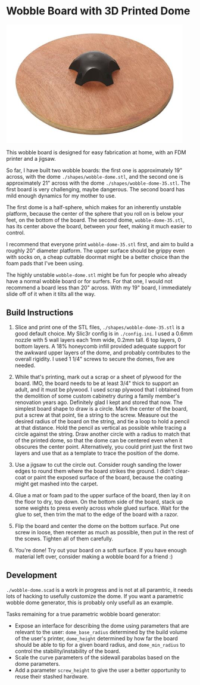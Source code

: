 # Wobble Board with 3D Printed Dome

![](./images/inspiration.jpg)

This wobble board is designed for easy fabrication at home, with an FDM printer and a jigsaw.

So far, I have built two wobble boards: the first one is approximately 19" across, with the dome `./shapes/wobble-dome.stl`, and the second one is approximately 21" across with the dome `./shapes/wobble-dome-35.stl`. The first board is very challenging, maybe dangerous. The second board has mild enough dynamics for my mother to use.

The first dome is a half-sphere, which makes for an inherently unstable platform, because the center of the sphere that you roll on is below your feet, on the bottom of the board. The second dome, `wobble-dome-35.stl`, has its center above the board, between your feet, making it much easier to control.

I recommend that everyone print `wobble-dome-35.stl` first, and aim to build a roughly 20" diameter platform. The upper surface should be grippy even with socks on, a cheap cuttable doormat might be a better choice than the foam pads that I've been using.

The highly unstable `wobble-dome.stl` might be fun for people who already have a normal wobble board or for surfers. For that one, I would not recommend a board less than 20" across. With my 19" board, I immediately slide off of it when it tilts all the way.

## Build Instructions

1. Slice and print one of the STL files, `./shapes/wobble-dome-35.stl` is a good default choice. My Slic3r config is in `./config.ini`. I used a 0.6mm nozzle with 5 wall layers each 1mm wide, 0.2mm tall. 6 top layers, 0 bottom layers. A 18% honeycomb infill provided adequate support for the awkward upper layers of the dome, and probably contributes to the overall rigidity.
	I used 1 1/4" screws to secure the domes, five are needed.

2. While that's printing, mark out a scrap or a sheet of plywood for the board. IMO, the board needs to be at least 3/4" thick to support an adult, and it must be plywood. I used scrap plywood that I obtained from the demolition of some custom cabinetry during a family member's renovation years ago. Definitely glad I kept and stored that now.
	The simplest board shape to draw is a circle. Mark the center of the board, put a screw at that point, tie a string to the screw. Measure out the desired radius of the board on the string, and tie a loop to hold a pencil at that distance. Hold the pencil as vertical as possible while tracing a circle against the string.
	Draw another circle with a radius to match that of the printed dome, so that the dome can be centered even when it obscures the center point. Alternatively, you could print just the first two layers and use that as a template to trace the position of the dome.

3. Use a jigsaw to cut the circle out. Consider rough sanding the lower edges to round them where the board strikes the ground. I didn't clear-coat or paint the exposed surface of the board, because the coating might get mashed into the carpet.

4. Glue a mat or foam pad to the upper surface of the board, then lay it on the floor to dry, top down. On the bottom side of the board, stack up some weights to press evenly across whole glued surface. Wait for the glue to set, then trim the mat to the edge of the board with a razor.

5. Flip the board and center the dome on the bottom surface. Put one screw in loose, then recenter as much as possible, then put in the rest of the scews. Tighten all of them carefully.

6. You're done! Try out your board on a soft surface. If you have enough material left over, consider making a wobble board for a friend :)

## Development

`./wobble-dome.scad` is a work in progress and is not at all paramtric, it needs lots of hacking to usefully customize the dome. If you want a parametric wobble dome generator, this is probably only usefull as an example.

Tasks remaining for a true parametric wobble board generator:

- Expose an interface for describing the dome using parameters that are relevant to the user: `dome_base_radius` determined by the build volume of the user's printer, `dome_height` determined by how far the board should be able to tip for a given board radius, and `dome_min_radius` to control the stability/instability of the board.
- Scale the curve parameters of the sidewall parabolas based on the dome parameters.
- Add a parameter `screw_height` to give the user a better opportunity to reuse their stashed hardware.
